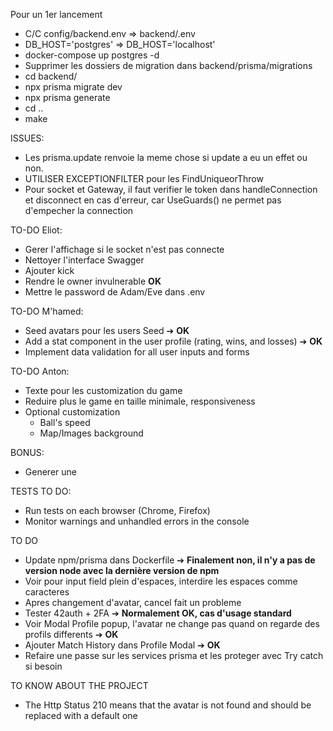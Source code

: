 Pour un 1er lancement
- C/C config/backend.env => backend/.env
- DB_HOST='postgres' => DB_HOST='localhost'
- docker-compose up postgres -d
- Supprimer les dossiers de migration dans backend/prisma/migrations
- cd backend/
- npx prisma migrate dev
- npx prisma generate
- cd ..
- make


ISSUES:
- Les prisma.update renvoie la meme chose si update a eu un effet ou non.
- UTILISER EXCEPTIONFILTER pour les FindUniqueorThrow
- Pour socket et Gateway, il faut verifier le token dans handleConnection et disconnect en cas d'erreur, car UseGuards() ne permet pas d'empecher la connection

TO-DO Eliot:
- Gerer l'affichage si le socket n'est pas connecte
- Nettoyer l'interface Swagger
- Ajouter kick
- Rendre le owner invulnerable **OK**
- Mettre le password de Adam/Eve dans .env

TO-DO M'hamed:
- Seed avatars pour les users Seed ➔ **OK**
- Add a stat component in the user profile (rating, wins, and losses) ➔ **OK**
- Implement data validation for all user inputs and forms


TO-DO Anton:
- Texte pour les customization du game
- Reduire plus le game en taille minimale, responsiveness
- Optional customization
	- Ball's speed
	- Map/Images background

BONUS:
- Generer une <datalist> de nickname pour les suggestions dans les <input type="text">


TESTS TO DO:
- Run tests on each browser (Chrome, Firefox)
- Monitor warnings and unhandled errors in the console

TO DO
- Update npm/prisma dans Dockerfile ➔ **Finalement non, il n'y a pas de version node avec la dernière version de npm**
- Voir pour input field plein d'espaces, interdire les espaces comme caracteres 
- Apres changement d'avatar, cancel fait un probleme
- Tester 42auth + 2FA ➔ **Normalement OK, cas d'usage standard**
- Voir Modal Profile popup, l'avatar ne change pas quand on regarde des profils differents ➔ **OK**
- Ajouter Match History dans Profile Modal ➔ **OK**
- Refaire une passe sur les services prisma et les proteger avec Try catch si besoin






TO KNOW ABOUT THE PROJECT
- The Http Status 210 means that the avatar is not found and should be replaced with a default one
